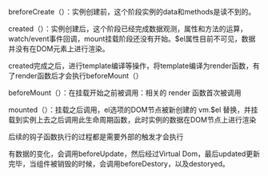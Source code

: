 breforeCreate（）：实例创建前，这个阶段实例的data和methods是读不到的。

created（）：实例创建后，这个阶段已经完成数据观测，属性和方法的运算，watch/event事件回调，mount挂载阶段还没有开始。$el属性目前不可见，数据并没有在DOM元素上进行渲染。

created完成之后，进行template编译等操作，将template编译为render函数，有了render函数后才会执行beforeMount（）

beforeMount（）：在挂载开始之前被调用：相关的 render 函数首次被调用

mounted（）：挂载之后调用，el选项的DOM节点被新创建的 vm.$el 替换，并挂载到实例上去之后调用此生命周期函数，此时实例的数据在DOM节点上进行渲染

后续的钩子函数执行的过程都是需要外部的触发才会执行

有数据的变化，会调用beforeUpdate，然后经过Virtual Dom，最后updated更新完毕，当组件被销毁的时候，会调用beforeDestory，以及destoryed。
